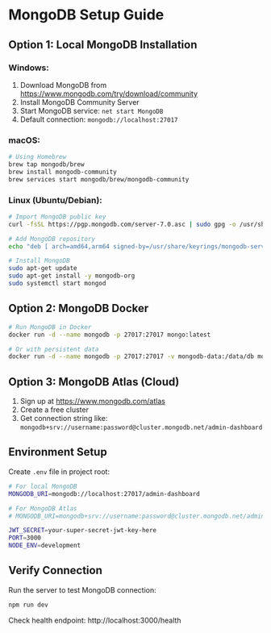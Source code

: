 # MongoDB Setup Guide

## Option 1: Local MongoDB Installation

### Windows:
1. Download MongoDB from https://www.mongodb.com/try/download/community
2. Install MongoDB Community Server
3. Start MongoDB service: `net start MongoDB`
4. Default connection: `mongodb://localhost:27017`

### macOS:
```bash
# Using Homebrew
brew tap mongodb/brew
brew install mongodb-community
brew services start mongodb/brew/mongodb-community
```

### Linux (Ubuntu/Debian):
```bash
# Import MongoDB public key
curl -fsSL https://pgp.mongodb.com/server-7.0.asc | sudo gpg -o /usr/share/keyrings/mongodb-server-7.0.gpg --dearmor

# Add MongoDB repository
echo "deb [ arch=amd64,arm64 signed-by=/usr/share/keyrings/mongodb-server-7.0.gpg ] https://repo.mongodb.org/apt/ubuntu jammy/mongodb-org/7.0 multiverse" | sudo tee /etc/apt/sources.list.d/mongodb-org-7.0.list

# Install MongoDB
sudo apt-get update
sudo apt-get install -y mongodb-org
sudo systemctl start mongod
```

## Option 2: MongoDB Docker

```bash
# Run MongoDB in Docker
docker run -d --name mongodb -p 27017:27017 mongo:latest

# Or with persistent data
docker run -d --name mongodb -p 27017:27017 -v mongodb-data:/data/db mongo:latest
```

## Option 3: MongoDB Atlas (Cloud)

1. Sign up at https://www.mongodb.com/atlas
2. Create a free cluster
3. Get connection string like: `mongodb+srv://username:password@cluster.mongodb.net/admin-dashboard`

## Environment Setup

Create `.env` file in project root:

```bash
# For local MongoDB
MONGODB_URI=mongodb://localhost:27017/admin-dashboard

# For MongoDB Atlas
# MONGODB_URI=mongodb+srv://username:password@cluster.mongodb.net/admin-dashboard

JWT_SECRET=your-super-secret-jwt-key-here
PORT=3000
NODE_ENV=development
```

## Verify Connection

Run the server to test MongoDB connection:
```bash
npm run dev
```

Check health endpoint: http://localhost:3000/health
